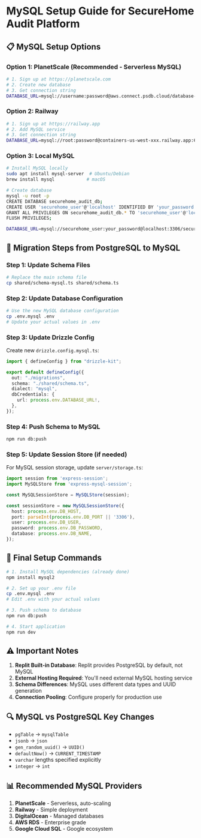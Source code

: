 # MySQL Setup Guide for SecureHome Audit Platform

## 📋 MySQL Setup Options

### Option 1: PlanetScale (Recommended - Serverless MySQL)
```bash
# 1. Sign up at https://planetscale.com
# 2. Create new database
# 3. Get connection string
DATABASE_URL=mysql://username:password@aws.connect.psdb.cloud/database-name?ssl={"rejectUnauthorized":true}
```

### Option 2: Railway
```bash
# 1. Sign up at https://railway.app
# 2. Add MySQL service
# 3. Get connection string
DATABASE_URL=mysql://root:password@containers-us-west-xxx.railway.app:6543/railway
```

### Option 3: Local MySQL
```bash
# Install MySQL locally
sudo apt install mysql-server  # Ubuntu/Debian
brew install mysql            # macOS

# Create database
mysql -u root -p
CREATE DATABASE securehome_audit_db;
CREATE USER 'securehome_user'@'localhost' IDENTIFIED BY 'your_password';
GRANT ALL PRIVILEGES ON securehome_audit_db.* TO 'securehome_user'@'localhost';
FLUSH PRIVILEGES;

DATABASE_URL=mysql://securehome_user:your_password@localhost:3306/securehome_audit_db
```

## 🔄 Migration Steps from PostgreSQL to MySQL

### Step 1: Update Schema Files
```bash
# Replace the main schema file
cp shared/schema-mysql.ts shared/schema.ts
```

### Step 2: Update Database Configuration
```bash
# Use the new MySQL database configuration
cp .env.mysql .env
# Update your actual values in .env
```

### Step 3: Update Drizzle Config
Create new `drizzle.config.mysql.ts`:
```typescript
import { defineConfig } from "drizzle-kit";

export default defineConfig({
  out: "./migrations",
  schema: "./shared/schema.ts", 
  dialect: "mysql",
  dbCredentials: {
    url: process.env.DATABASE_URL!,
  },
});
```

### Step 4: Push Schema to MySQL
```bash
npm run db:push
```

### Step 5: Update Session Store (if needed)
For MySQL session storage, update `server/storage.ts`:
```typescript
import session from 'express-session';
import MySQLStore from 'express-mysql-session';

const MySQLSessionStore = MySQLStore(session);

const sessionStore = new MySQLSessionStore({
  host: process.env.DB_HOST,
  port: parseInt(process.env.DB_PORT || '3306'),
  user: process.env.DB_USER,
  password: process.env.DB_PASSWORD,
  database: process.env.DB_NAME,
});
```

## 🚀 Final Setup Commands

```bash
# 1. Install MySQL dependencies (already done)
npm install mysql2

# 2. Set up your .env file
cp .env.mysql .env
# Edit .env with your actual values

# 3. Push schema to database
npm run db:push

# 4. Start application
npm run dev
```

## ⚠️ Important Notes

1. **Replit Built-in Database**: Replit provides PostgreSQL by default, not MySQL
2. **External Hosting Required**: You'll need external MySQL hosting service
3. **Schema Differences**: MySQL uses different data types and UUID generation
4. **Connection Pooling**: Configure properly for production use

## 🔍 MySQL vs PostgreSQL Key Changes

- `pgTable` → `mysqlTable`
- `jsonb` → `json`
- `gen_random_uuid()` → `UUID()`
- `defaultNow()` → `CURRENT_TIMESTAMP`
- `varchar` lengths specified explicitly
- `integer` → `int`

## 📊 Recommended MySQL Providers

1. **PlanetScale** - Serverless, auto-scaling
2. **Railway** - Simple deployment
3. **DigitalOcean** - Managed databases
4. **AWS RDS** - Enterprise grade
5. **Google Cloud SQL** - Google ecosystem